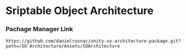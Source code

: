 # Sriptable Object Architecture
### Pachage Manager Link
```
https://github.com/danielrusnac/unity-so-architecture-package.git?path=/SO Architecture/Assets/SOArchitecture
```
